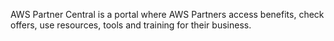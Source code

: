 
AWS Partner Central is a portal where AWS Partners access benefits, check offers, use resources, tools and training for their business.